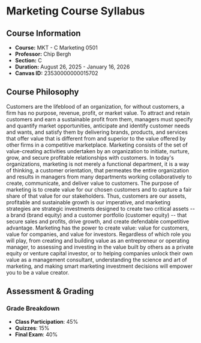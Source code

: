 # Marketing Course Syllabus

## Course Information
- **Course:** MKT - C Marketing 0501
- **Professor:** Chip Bergh
- **Section:** C
- **Duration:** August 26, 2025 - January 16, 2026
- **Canvas ID:** 23530000000015702

## Course Philosophy

Customers are the lifeblood of an organization, for without customers, a firm has no purpose, revenue, profit, or market value. To attract and retain customers and earn a sustainable profit from them, managers must specify and quantify market opportunities, anticipate and identify customer needs and wants, and satisfy them by delivering brands, products, and services that offer value that is different from and superior to the value offered by other firms in a competitive marketplace.
Marketing consists of the set of value-creating activities undertaken by an organization to initiate, nurture, grow, and secure profitable relationships with customers. In today's organizations, marketing is not merely a functional department, it is a way of thinking, a customer orientation, that permeates the entire organization and results in managers from many departments working collaboratively to create, communicate, and deliver value to customers.
The purpose of marketing is to create value for our chosen customers and to capture a fair share of that value for our stakeholders. Thus, customers are our assets, profitable and sustainable growth is our imperative, and marketing strategies are strategic investments designed to create two critical assets -- a brand (brand equity) and a customer portfolio (customer equity) -- that secure sales and profits, drive growth, and create defendable competitive advantage.
Marketing has the power to create value: value for customers, value for companies, and value for investors. Regardless of which role you will play, from creating and building value as an entrepreneur or operating manager, to assessing and investing in the value built by others as a private equity or venture capital investor, or to helping companies unlock their own value as a management consultant, understanding the science and art of marketing, and making smart marketing investment decisions will empower you to be a value creator.

## Assessment & Grading

### Grade Breakdown
- **Class Participation**: 45%
- **Quizzes**: 15%
- **Final Exam**: 40%